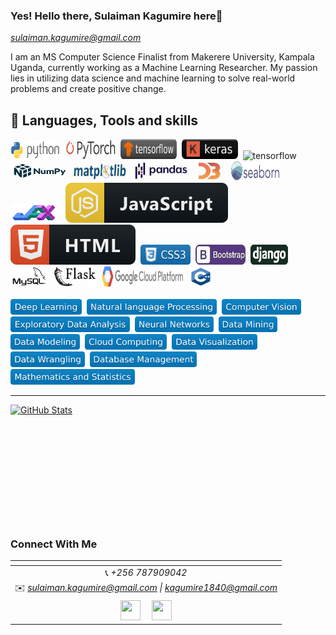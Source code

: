 ### Yes! Hello there, Sulaiman Kagumire here👋
*sulaiman.kagumire@gmail.com*

I am an MS Computer Science Finalist from Makerere University, Kampala Uganda, currently working as a Machine Learning Researcher. My passion lies in utilizing data science and machine learning to solve real-world problems and create positive change.


## 💼 Languages, Tools and skills

<div> 
   <img src="https://github.com/ksulaiman1/ksulaiman1/blob/main/svg/python.png" title="Javascript" alt="pythorn" width="80" height="30"/>&nbsp;
   <img src="https://github.com/ksulaiman1/ksulaiman1/blob/main/svg/pytorch.png" title="Javascript" alt="pytorch" width="80" height="30" />&nbsp;
   <img src="https://github.com/ksulaiman1/ksulaiman1/blob/main/svg/tensorflow.svg" title="tensorflow" alt="tensorflow" width="90" height="32" />&nbsp; 
   <img src="https://github.com/ksulaiman1/ksulaiman1/blob/main/svg/keras.svg" title="tensorflow" alt="tensorflow" width="90" height="32" />&nbsp;
   <img src="https://img.shields.io/badge/S-Scikit--Learn-orange" title="scikitlearn" alt="tensorflow" width="100" height="32" />&nbsp;
   <img src="https://github.com/ksulaiman1/ksulaiman1/blob/main/svg/numpy.png" title="numpy" alt="tensorflow" width="90" height="32" />&nbsp;
   <img src="https://github.com/ksulaiman1/ksulaiman1/blob/main/svg/mat.png" title="matplotlib" alt="tensorflow" width="90" height="32" />&nbsp;
   <img src="https://github.com/ksulaiman1/ksulaiman1/blob/main/svg/pandas.png" title="pandas" alt="tensorflow" width="90" height="32" />&nbsp;
   <img src="https://github.com/ksulaiman1/ksulaiman1/blob/main/svg/d3.png" title="d3" alt="tensorflow" width="50" height="32" />&nbsp;
   <img src="https://github.com/ksulaiman1/ksulaiman1/blob/main/svg/sea.png" title="d3" alt="tensorflow" width="80" height="32" />&nbsp;
   <img src="https://github.com/ksulaiman1/ksulaiman1/blob/main/svg/jax.png" title="d3" alt="tensorflow" width="80" height="32" />&nbsp;
  <img src="https://github.com/ksulaiman1/ksulaiman1/blob/main/svg/javascript.svg" title="Javascript" alt="Java"/>&nbsp;
  <img src="https://github.com/ksulaiman1/ksulaiman1/blob/main/svg/html.svg" title="Java" alt="html" />&nbsp;
  <img src="https://github.com/ksulaiman1/ksulaiman1/blob/main/svg/css.svg" title="Java" alt="css" width="80" height="32"/>&nbsp;
   <img src="https://github.com/ksulaiman1/ksulaiman1/blob/main/svg/boot.png" title="d3" alt="tensorflow" width="80" height="32" />&nbsp;
<!--    <img src="https://github.com/ksulaiman1/ksulaiman1/blob/main/svg/sql.png" title="d3" alt="tensorflow" width="50" height="32" />&nbsp; -->
   <img src="https://github.com/ksulaiman1/ksulaiman1/blob/main/svg/django.png" title="d3" alt="tensorflow" width="60" height="32" />&nbsp;
   <img src="https://github.com/ksulaiman1/ksulaiman1/blob/main/svg/mysql.png" title="d3" alt="tensorflow" width="60" height="32" />&nbsp;
   <img src="https://github.com/ksulaiman1/ksulaiman1/blob/main/svg/flask.png" title="d3" alt="tensorflow" width="70" height="32" />&nbsp;
   <img src="https://github.com/ksulaiman1/ksulaiman1/blob/main/svg/gcp.png" title="d3" alt="tensorflow" width="130" height="32" />&nbsp;
  <img src="https://github.com/ksulaiman1/ksulaiman1/blob/main/svg/cpp.png" title="d3" alt="tensorflow" width="40" height="32" />&nbsp; 
   
</div>
   <br>

<div>
   <img src="https://github.com/ksulaiman1/ksulaiman1/blob/main/svg/dl.svg" title="d3" alt="tensorflow" height="25"  />&nbsp;
  <img src="https://github.com/ksulaiman1/ksulaiman1/blob/main/svg/nlp.svg" title="d3" alt="tensorflow" height="25" />&nbsp; 
  <img src="https://github.com/ksulaiman1/ksulaiman1/blob/main/svg/cv.svg" title="d3" alt="tensorflow" height="25"  />&nbsp;
  <img src="https://github.com/ksulaiman1/ksulaiman1/blob/main/svg/eda.svg" title="d3" alt="tensorflow" height="25"  />&nbsp; 
  <img src="https://github.com/ksulaiman1/ksulaiman1/blob/main/svg/nw.svg" title="d3" alt="tensorflow" height="25"  />&nbsp; 
  <img src="https://github.com/ksulaiman1/ksulaiman1/blob/main/svg/dm.svg" title="d3" alt="tensorflow" height="25"  />&nbsp;
  <img src="https://github.com/ksulaiman1/ksulaiman1/blob/main/svg/modeling.svg" title="d3" alt="tensorflow" height="25"  />&nbsp;
  <img src="https://github.com/ksulaiman1/ksulaiman1/blob/main/svg/cc.svg" title="d3" alt="tensorflow" height="25"  />&nbsp;
  <img src="https://github.com/ksulaiman1/ksulaiman1/blob/main/svg/dv.svg" title="d3" alt="tensorflow" height="25"  />&nbsp;
  <img src="https://github.com/ksulaiman1/ksulaiman1/blob/main/svg/dw.svg" title="d3" alt="tensorflow" height="25"  />&nbsp;
  <img src="https://github.com/ksulaiman1/ksulaiman1/blob/main/svg/db.svg" title="d3" alt="tensorflow" height="25"  />&nbsp;
  <img src="https://github.com/ksulaiman1/ksulaiman1/blob/main/svg/mst.svg" title="d3" alt="tensorflow" height="25"  />&nbsp;   
</div>

<hr/>
<a href="https://github.com/ksulaiman1/sulaiman-kagumire">
  <img style="min-height: 190px; style="width: 53vw" src="https://github-readme-stats.vercel.app/api?username=sulaiman-kagumire&show_icons=true&line_height=27&count_private=true&&theme=radical" alt="GitHub Stats" />
</a>

### Connect With Me
|  <a href="https://github.com/ksulaiman"></a> |
|:---------------------------------------------------------------------------------------------------------------------------------------: |
|📞 *+256 787909042*|
|✉️ *sulaiman.kagumire@gmail.com \| kagumire1840@gmail.com*|
 <a href="https://www.linkedin.com/in/sulaiman-kagumire-3b2a97135/"><img src="https://i.ibb.co/Kx2GSrT/linkedin.png" width="32px" height="32px"></a> &nbsp; &nbsp; <a href="https://github.com/sulaiman-kagumire"><img src="https://cdn.iconscout.com/icon/free/png-256/github-108-438008.png" width="32px" height="32px"></a>  |






